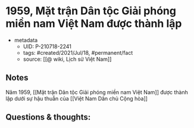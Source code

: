 # 1959, Mặt trận Dân tộc Giải phóng miền nam Việt Nam được thành lập

- metadata
	- UID: P-210718-2241
	- tags: #created/2021/Jul/18, #permanent/fact 
	- source: [[@ wiki, Lịch sử Việt Nam]]

## Notes
Năm 1959, [[Mặt trận Dân tộc Giải phóng miền nam Việt Nam]] được thành lập dưới sự hậu thuẫn của [[Việt Nam Dân chủ Cộng hòa]]

## Questions & thoughts:
